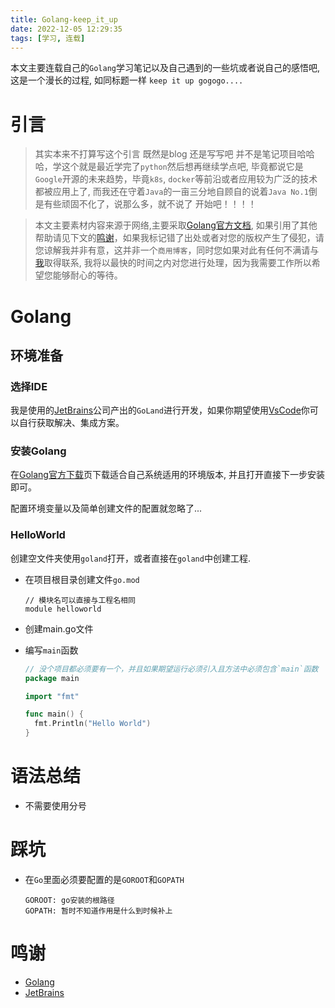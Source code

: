 ```yaml
---
title: Golang-keep_it_up
date: 2022-12-05 12:29:35
tags: [学习, 连载]
---
```


本文主要连载自己的`Golang`学习笔记以及自己遇到的一些坑或者说自己的感悟吧, 这是一个漫长的过程, 如同标题一样 `keep it up gogogo....`

<!-- more -->

# 引言

> 其实本来不打算写这个引言 既然是blog 还是写写吧 并不是笔记项目哈哈哈，学这个就是最近学完了`python`然后想再继续学点吧, 毕竟都说它是`Google`开源的未来趋势，毕竟`k8s`, `docker`等前沿或者应用较为广泛的技术都被应用上了, 而我还在守着`Java`的一亩三分地自顾自的说着`Java No.1`倒是有些顽固不化了，说那么多，就不说了 开始吧！！！！

> 本文主要素材内容来源于网络,主要采取[Golang官方文档](https://go.dev), 如果引用了其他帮助请见下文的[鸣谢](#鸣谢)，如果我标记错了出处或者对您的版权产生了侵犯，请您谅解我并非有意，这并非一个`商用博客`，同时您如果对此有任何不满请与[我](/about)取得联系, 我将以最快的时间之内对您进行处理，因为我需要工作所以希望您能够耐心的等待。

# Golang

## 环境准备

### 选择IDE

  我是使用的[JetBrains](https://www.jetbrains.com/)公司产出的`GoLand`进行开发，如果你期望使用[VsCode](https://code.visualstudio.com/)你可以自行获取解决、集成方案。

### 安装Golang

  在[Golang官方下载](https://go.dev/dl/)页下载适合自己系统适用的环境版本, 并且打开直接下一步安装即可。

配置环境变量以及简单创建文件的配置就忽略了...

### HelloWorld

创建空文件夹使用`goland`打开，或者直接在`goland`中创建工程.

- 在项目根目录创建文件`go.mod`
  
  ```
  // 模块名可以直接与工程名相同
  module helloworld
  ```

- 创建main.go文件

- 编写`main`函数

  ```go
  // 没个项目都必须要有一个，并且如果期望运行必须引入且方法中必须包含`main`函数
  package main

  import "fmt"

  func main() {
    fmt.Println("Hello World")
  }
  ```
# 语法总结

- 不需要使用分号

# 踩坑

- 在`Go`里面必须要配置的是`GOROOT`和`GOPATH`

  ```
  GOROOT: go安装的根路径
  GOPATH: 暂时不知道作用是什么到时候补上
  ```

# 鸣谢

- [Golang](https://go.dev)
- [JetBrains](https://www.jetbrains.com/)
